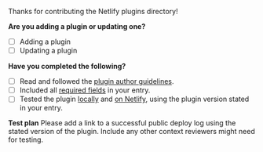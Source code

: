 Thanks for contributing the Netlify plugins directory!

**Are you adding a plugin or updating one?**

- [ ] Adding a plugin
- [ ] Updating a plugin

**Have you completed the following?**

- [ ] Read and followed the [plugin author guidelines](https://github.com/netlify/plugins/blob/master/docs/guidelines.md).
- [ ] Included all [required fields](https://github.com/netlify/plugins/blob/master/docs/CONTRIBUTING.md#required-fields) in your entry.
- [ ] Tested the plugin [locally](https://docs.netlify.com/cli/get-started/#run-builds-locally) and [on Netlify](https://docs.netlify.com/configure-builds/build-plugins/#install-a-plugin), using the plugin version stated in your entry.

**Test plan**
Please add a link to a successful public deploy log using the stated version of the plugin. Include any other context reviewers might need for testing.
